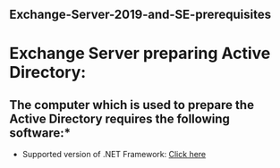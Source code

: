 ## Exchange-Server-2019-and-SE-prerequisites

# Exchange Server preparing Active Directory:
  ## The computer which is used to prepare the Active Directory requires the following software:*
 * Supported version of .NET Framework: <a href="https://learn.microsoft.com/en-us/exchange/plan-and-deploy/supportability-matrix#net-framework" target="_blank">Click here</a>



  
